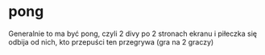 # pong
Generalnie to ma być pong, czyli 2 divy po 2 stronach ekranu i piłeczka się odbija od nich, kto przepuści ten przegrywa
(gra na 2 graczy)
